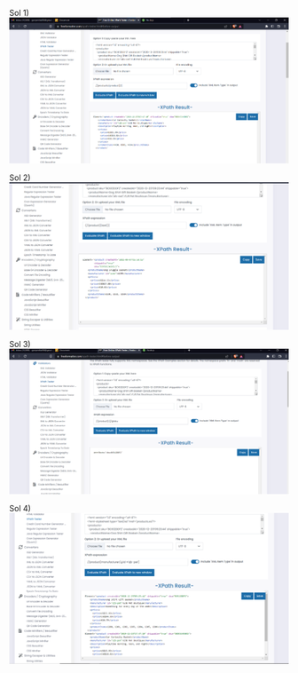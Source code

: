 Sol 1) ![image info](screenshots/Activity1-1.png)

Sol 2) ![image info](screenshots/Activity1-2.png)

Sol 3) ![image info](screenshots/Activity1-3.png)

Sol 4) ![image info](screenshots/Activity1-4.png)